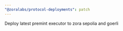```yaml
---
"@zoralabs/protocol-deployments": patch
---
```


Deploy latest premint executor to zora sepolia and goerli
